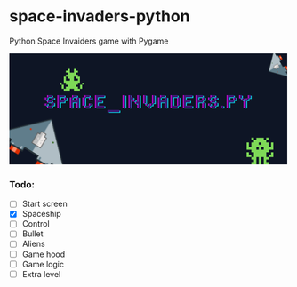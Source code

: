 # space-invaders-python
Python Space Invaiders game with Pygame   

![header](https://raw.githubusercontent.com/daniilshat/space-invaders-python/main/resources_md/header.png)   

### Todo:
- [ ] Start screen   
- [x] Spaceship
- [ ] Control
- [ ] Bullet 
- [ ] Aliens
- [ ] Game hood
- [ ] Game logic
- [ ] Extra level